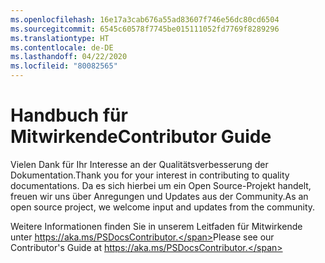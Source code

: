```yaml
---
ms.openlocfilehash: 16e17a3cab676a55ad83607f746e56dc80cd6504
ms.sourcegitcommit: 6545c60578f7745be015111052fd7769f8289296
ms.translationtype: HT
ms.contentlocale: de-DE
ms.lasthandoff: 04/22/2020
ms.locfileid: "80082565"
---
```

# <a name="contributor-guide"></a><span data-ttu-id="db362-101">Handbuch für Mitwirkende</span><span class="sxs-lookup"><span data-stu-id="db362-101">Contributor Guide</span></span>

<span data-ttu-id="db362-102">Vielen Dank für Ihr Interesse an der Qualitätsverbesserung der Dokumentation.</span><span class="sxs-lookup"><span data-stu-id="db362-102">Thank you for your interest in contributing to quality documentations.</span></span>
<span data-ttu-id="db362-103">Da es sich hierbei um ein Open Source-Projekt handelt, freuen wir uns über Anregungen und Updates aus der Community.</span><span class="sxs-lookup"><span data-stu-id="db362-103">As an open source project, we welcome input and updates from the community.</span></span>

<span data-ttu-id="db362-104">Weitere Informationen finden Sie in unserem Leitfaden für Mitwirkende unter https://aka.ms/PSDocsContributor.</span><span class="sxs-lookup"><span data-stu-id="db362-104">Please see our Contributor's Guide at https://aka.ms/PSDocsContributor.</span></span>

